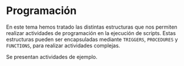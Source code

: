 # Programación

En este tema hemos tratado las distintas estructuras que nos permiten realizar actividades de programación en la ejecución de scripts. Estas estructuras 
pueden ser encapsuladas mediante `TRIGGERS`, `PROCEDURES` y `FUNCTIONS`, para realizar actividades complejas.

Se presentan actividades de ejemplo.
